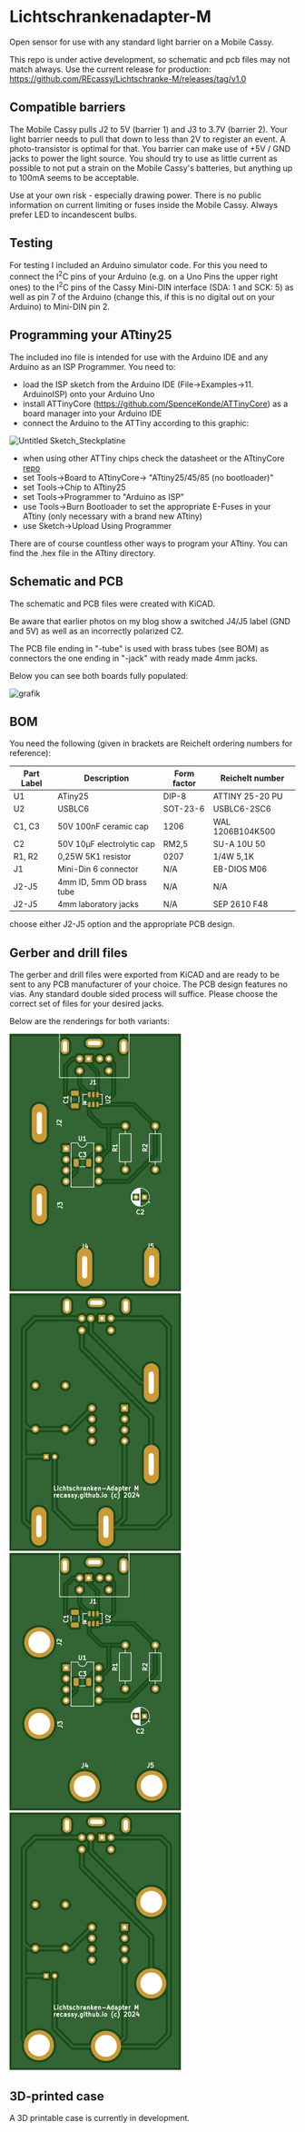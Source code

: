 # Lichtschrankenadapter-M
Open sensor for use with any standard light barrier on a Mobile Cassy.

This repo is under active development, so schematic and pcb files may not match always. Use the current release for production: https://github.com/REcassy/Lichtschranke-M/releases/tag/v1.0

## Compatible barriers
The Mobile Cassy pulls J2 to 5V (barrier 1) and J3 to 3.7V (barrier 2). Your light barrier needs to pull that down to less than 2V to register an event. A photo-transistor is optimal for that. You barrier can make use of +5V / GND jacks to power the light source. You should try to use as little current as possible to not put a strain on the Mobile Cassy's batteries, but anything up to 100mA seems to be acceptable.

Use at your own risk - especially drawing power. There is no public information on current limiting or fuses inside the Mobile Cassy. Always prefer LED to incandescent bulbs.

## Testing
For testing I included an Arduino simulator code. For this you need to connect the I<sup>2</sup>C pins of your Arduino (e.g. on a Uno Pins the upper right ones) to the I<sup>2</sup>C pins of the Cassy Mini-DIN interface (SDA: 1 and SCK: 5) as well as pin 7 of the Arduino (change this, if this is no digital out on your Arduino) to Mini-DIN pin 2.

## Programming your ATtiny25
The included ino file is intended for use with the Arduino IDE and any Arduino as an ISP Programmer. You need to:
* load the ISP sketch from the Arduino IDE (File->Examples->11. ArduinoISP) onto your Arduino Uno
* install ATTinyCore (https://github.com/SpenceKonde/ATTinyCore) as a board manager into your Arduino IDE 
* connect the Arduino to the ATTiny according to this graphic:

![Untitled Sketch_Steckplatine](https://github.com/user-attachments/assets/d0ae1926-4e57-458a-b34f-290312cf2cf5)

* when using other ATTiny chips check the datasheet or the ATtinyCore [repo][attiny-boards]
* set Tools->Board to ATtinyCore-> "ATtiny25/45/85 (no bootloader)"
* set Tools->Chip to ATtiny25
* set Tools->Programmer to "Arduino as ISP"
* use Tools->Burn Bootloader to set the appropriate E-Fuses in your ATtiny (only necessary with a brand new ATtiny)
* use Sketch->Upload Using Programmer

There are of course countless other ways to program your ATtiny. You can find the .hex file in the ATtiny directory.

## Schematic and PCB
The schematic and PCB files were created with KiCAD.

Be aware that earlier photos on my blog show a switched J4/J5 label (GND and 5V) as well as an incorrectly polarized C2.

The PCB file ending in "-tube" is used with brass tubes (see BOM) as connectors the one ending in "-jack" with ready made 4mm jacks.

Below you can see both boards fully populated:

![grafik](https://github.com/user-attachments/assets/75bc6a3c-8947-44a0-88a2-3af4b0098218)


## BOM
You need the following (given in brackets are Reichelt ordering numbers for reference):


| Part Label  | Description | Form factor | Reichelt number |
| ------------- | ------------- | ------------- | ------------- |
| U1  |  ATiny25 | DIP-8 | ATTINY 25-20 PU |
| U2 | USBLC6 | SOT-23-6 |  USBLC6-2SC6 |
| C1, C3 | 50V 100nF ceramic cap | 1206 |  WAL 1206B104K500 |
| C2 | 50V 10µF electrolytic cap | RM2,5 |  SU-A 10U 50|
| R1, R2 | 0,25W 5K1 resistor | 0207 |  1/4W 5,1K |
| J1 | Mini-Din 6 connector | N/A | EB-DIOS M06 |
| J2-J5 | 4mm ID, 5mm OD brass tube | N/A | N/A |
| J2-J5 | 4mm laboratory jacks | N/A | SEP 2610 F48  |

choose either J2-J5 option and the appropriate PCB design.

## Gerber and drill files
The gerber and drill files were exported from KiCAD and are ready to be sent to any PCB manufacturer of your choice. The PCB design features no vias. Any standard double sided process will suffice.
Please choose the correct set of files for your desired jacks.

Below are the renderings for both variants:

![](https://github.com/REcassy/Lichtschranke-M/blob/main/Renderings/Jack-top.svg?raw=true)  ![](https://github.com/REcassy/Lichtschranke-M/blob/main/Renderings/Jack-bottom.svg?raw=true) ![](https://github.com/REcassy/Lichtschranke-M/blob/main/Renderings/Tube-top.svg?raw=true)  ![](https://github.com/REcassy/Lichtschranke-M/blob/main/Renderings/Tube-bottom.svg?raw=true)

## 3D-printed case
A 3D printable case is currently in development.


[attiny-boards]: https://github.com/SpenceKonde/ATTinyCore/blob/v2.0.0-devThis-is-the-head-submit-PRs-against-this/avr/extras/ATtiny_x5.md
